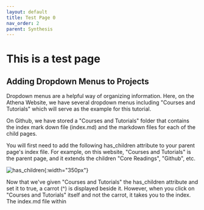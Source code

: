 ```yaml
---
layout: default
title: Test Page 0
nav_order: 2
parent: Synthesis
---
```


# This is a test page


## Adding Dropdown Menus to Projects 
Dropdown menus are a helpful way of organizing information. Here, on the Athena Website, we have several dropdown menus including "Courses and Tutorials" which will serve as the example for this tutorial. 

On Github, we have stored a "Courses and Tutorials" folder that contains the index mark down file (index.md) and the markdown files for each of the child pages. 

You will first need to add the following has_children attribute to your parent page's index file. For example, on this website, "Courses and Tutorials" is the parent page, and it extends the children "Core Readings", "Github", etc. 

![has_children](/images/has_children.png){:width="350px"}

Now that we've given "Courses and Tutorials" the has_children attribute and set it to true, a carrot (^) is displayed beside it. However, when you click on "Courses and Tutorials" itself and not the carrot, it takes you to the index. The index.md file within 

